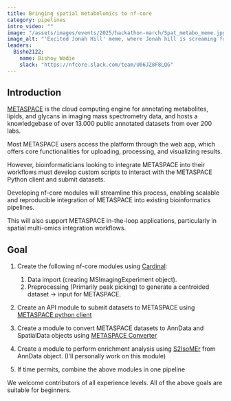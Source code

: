 ```yaml
---
title: Bringing spatial metabolomics to nf-core
category: pipelines
intro_video: ""
image: "/assets/images/events/2025/hackathon-march/Spat_metabo_meme.jpg"
image_alt: "'Excited Jonah Hill' meme, where Jonah hill is screaming from excitment when he heard that spatial metabolomics workflows can be automated with nextflow"
leaders:
  Bisho2122:
    name: Bishoy Wadie
    slack: "https://nfcore.slack.com/team/U06JZ8F8LQG"
---
```


## Introduction

[METASPACE](https://metaspace2020.org/) is the cloud computing engine for annotating metabolites, lipids, and glycans in imaging mass spectrometry data, and hosts a knowledgebase of over 13.000 public annotated datasets from over 200 labs.

Most METASPACE users access the platform through the web app, which offers core functionalities for uploading, processing, and visualizing results.

However, bioinformaticians looking to integrate METASPACE into their workflows must develop custom scripts to interact with the METASPACE Python client and submit datasets.

Developing nf-core modules will streamline this process, enabling scalable and reproducible integration of METASPACE into existing bioinformatics pipelines.

This will also support METASPACE in-the-loop applications, particularly in spatial multi-omics integration workflows.

## Goal

1. Create the following nf-core modules using [Cardinal](https://www.bioconductor.org/packages/release/bioc/html/Cardinal.html):

   1. Data import (creating MSImagingExperiment object).
   2. Preprocessing (Primarily peak picking) to generate a centroided dataset -> input for METASPACE.

2. Create an API module to submit datasets to METASPACE using [METASPACE python client](https://metaspace2020.readthedocs.io/en/latest/)

3. Create a module to convert METASPACE datasets to AnnData and SpatialData objects using [METASPACE Converter](https://github.com/metaspace2020/metaspace-converter)

4. Create a module to perform enrichment analysis using [S2IsoMEr](https://github.com/alexandrovteam/S2IsoMEr) from AnnData object. (I'll personally work on this module)

5. If time permits, combine the above modules in one pipeline

We welcome contributors of all experience levels. All of the above goals are suitable for beginners.
